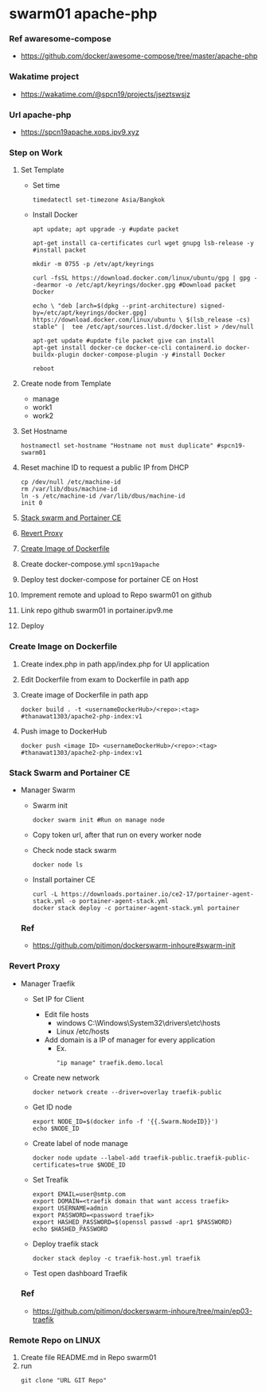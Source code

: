 # swarm01 apache-php

### Ref awaresome-compose
- https://github.com/docker/awesome-compose/tree/master/apache-php

### Wakatime project
- https://wakatime.com/@spcn19/projects/jseztswsjz

### Url apache-php
- https://spcn19apache.xops.ipv9.xyz

### Step on Work
 1. Set Template 

    - Set time
      ```
      timedatectl set-timezone Asia/Bangkok
      ```

    - Install Docker
      ```
      apt update; apt upgrade -y #update packet

      apt-get install ca-certificates curl wget gnupg lsb-release -y #install packet

      mkdir -m 0755 -p /etv/apt/keyrings

      curl -fsSL https://download.docker.com/linux/ubuntu/gpg | gpg --dearmor -o /etc/apt/keyrings/docker.gpg #Download packet Docker

      echo \ "deb [arch=$(dpkg --print-architecture) signed-by=/etc/apt/keyrings/docker.gpg] https://download.docker.com/linux/ubuntu \ $(lsb_release -cs) stable" |  tee /etc/apt/sources.list.d/docker.list > /dev/null

      apt-get update #update file packet give can install
      apt-get install docker-ce docker-ce-cli containerd.io docker-buildx-plugin docker-compose-plugin -y #install Docker

      reboot
      ```

 2. Create node from Template
    - manage
    - work1
    - work2

 3. Set Hostname
    ```
    hostnamectl set-hostname "Hostname not must duplicate" #spcn19-swarm01
    ```

 4. Reset machine ID to request a public IP from DHCP
    ```
    cp /dev/null /etc/machine-id
    rm /var/lib/dbus/machine-id
    ln -s /etc/machine-id /var/lib/dbus/machine-id
    init 0
    ```

 5. [Stack swarm and Portainer CE](#stack-swarm)
 6. [Revert Proxy](#revert-proxy)
 7. [Create Image of Dockerfile](#create-image-on-dockerfile)
 8. Create docker-compose.yml `spcn19apache`
 9. Deploy test docker-compose for portainer CE on Host
 10. Imprement remote and upload to Repo swarm01 on github
 11. Link repo github swarm01 in portainer.ipv9.me
 12. Deploy

### Create Image on Dockerfile
 1. Create index.php in path app/index.php for UI application
 2. Edit Dockerfile from exam to Dockerfile in path app
 3. Create image of Dockerfile in path app
 
    ```
    docker build . -t <usernameDockerHub>/<repo>:<tag> #thanawat1303/apache2-php-index:v1
    ```
 4. Push image to DockerHub

     ```
     docker push <image ID> <usernameDockerHub>/<repo>:<tag> #thanawat1303/apache2-php-index:v1
     ```

### Stack Swarm and Portainer CE
<a name="stack-swarm"></a>

 - Manager Swarm

   - Swarm init
     ```
     docker swarm init #Run on manage node
     ```

   - Copy token url, after that run on every worker node

   - Check node stack swarm
     ```
     docker node ls
     ```

   - Install portainer CE
     ```
     curl -L https://downloads.portainer.io/ce2-17/portainer-agent-stack.yml -o portainer-agent-stack.yml
     docker stack deploy -c portainer-agent-stack.yml portainer
     ```

   ### Ref
   - https://github.com/pitimon/dockerswarm-inhoure#swarm-init

### Revert Proxy
<a name="revert-proxy"></a>

 - Manager Traefik

   - Set IP for Client
     - Edit file hosts
       - windows C:\Windows\System32\drivers\etc\hosts
       - Linux /etc/hosts
     - Add domain is a IP of manager for every application 
       - Ex.
         ``` 
         "ip manage" traefik.demo.local
         ```

   - Create new network
     ```
     docker network create --driver=overlay traefik-public
     ```

   - Get ID node 
     ```
     export NODE_ID=$(docker info -f '{{.Swarm.NodeID}}') 
     echo $NODE_ID
     ```

   - Create label of node manage
     ```
     docker node update --label-add traefik-public.traefik-public-certificates=true $NODE_ID
     ```

   - Set Treafik
     ```
     export EMAIL=user@smtp.com
     export DOMAIN=<traefik domain that want access traefik>
     export USERNAME=admin
     export PASSWORD=<password traefik>
     export HASHED_PASSWORD=$(openssl passwd -apr1 $PASSWORD)
     echo $HASHED_PASSWORD
     ```

   - Deploy traefik stack
     ```
     docker stack deploy -c traefik-host.yml traefik
     ```
     
   - Test open dashboard Traefik

   ### Ref

   - https://github.com/pitimon/dockerswarm-inhoure/tree/main/ep03-traefik

### Remote Repo on LINUX
 1. Create file README.md in Repo swarm01
 2. run
    ```
    git clone "URL GIT Repo"
    ```